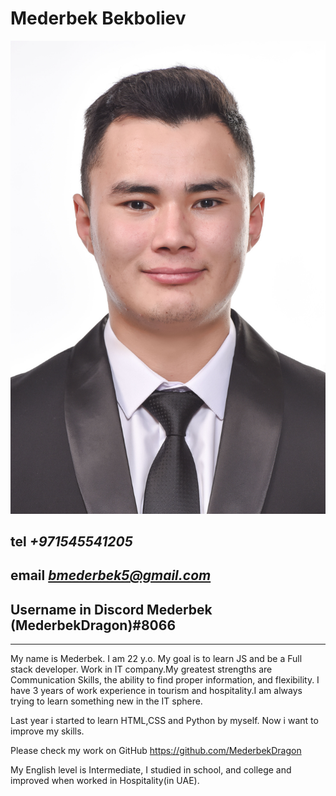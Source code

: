# Mederbek Bekboliev

<img src="img/4x6.JPG" alt="mederbek photo" width:50px />

## tel _+971545541205_

## email *bmederbek5@gmail.com*

## Username in Discord **Mederbek (MederbekDragon)#8066**

---

My name is Mederbek. I am 22 y.o. My goal is to learn JS and be a Full stack developer. Work in IT company.My greatest strengths are Communication Skills, the ability to find proper information, and flexibility. I have 3 years of work experience in tourism and hospitality.I am always trying to learn something new in the IT sphere.

Last year i started to learn HTML,CSS and Python by myself. Now i want to improve my skills.

Please check my work on GitHub https://github.com/MederbekDragon

My English level is Intermediate, I studied in school, and college and improved when worked in Hospitality(in UAE).
